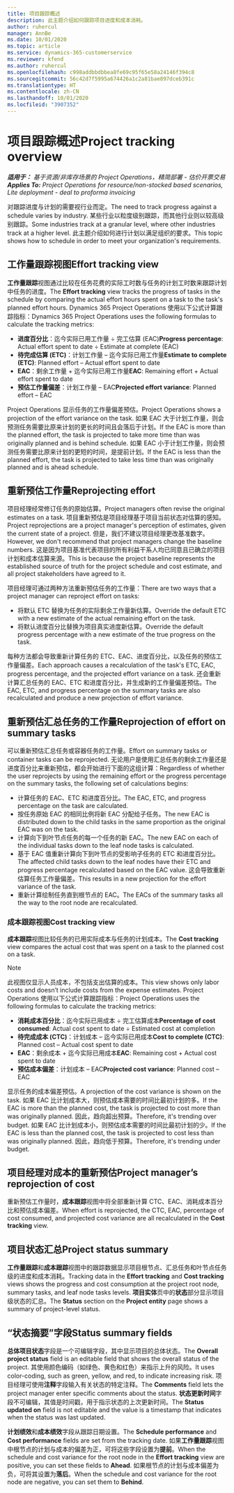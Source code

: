 ```yaml
---
title: 项目跟踪概述
description: 此主题介绍如何跟踪项目进度和成本消耗。
author: ruhercul
manager: AnnBe
ms.date: 10/01/2020
ms.topic: article
ms.service: dynamics-365-customerservice
ms.reviewer: kfend
ms.author: ruhercul
ms.openlocfilehash: c998addbbdbbea8fe69c95f65e58a24146f394c8
ms.sourcegitcommit: 56c42d7f5995a674426a1c2a81bae897dceb391c
ms.translationtype: HT
ms.contentlocale: zh-CN
ms.lasthandoff: 10/01/2020
ms.locfileid: "3907352"
---
```

# <a name="project-tracking-overview"></a><span data-ttu-id="28614-103">项目跟踪概述</span><span class="sxs-lookup"><span data-stu-id="28614-103">Project tracking overview</span></span>

<span data-ttu-id="28614-104">_**适用于：** 基于资源/非库存场景的 Project Operations，精简部署 - 估价开票交易_</span><span class="sxs-lookup"><span data-stu-id="28614-104">_**Applies To:** Project Operations for resource/non-stocked based scenarios, Lite deployment - deal to proforma invoicing_</span></span>

<span data-ttu-id="28614-105">对跟踪进度与计划的需要视行业而定。</span><span class="sxs-lookup"><span data-stu-id="28614-105">The need to track progress against a schedule varies by industry.</span></span> <span data-ttu-id="28614-106">某些行业以粒度级别跟踪，而其他行业则以较高级别跟踪。</span><span class="sxs-lookup"><span data-stu-id="28614-106">Some industries track at a granular level, where other industries track at a higher level.</span></span> <span data-ttu-id="28614-107">此主题介绍如何进行计划以满足组织的要求。</span><span class="sxs-lookup"><span data-stu-id="28614-107">This topic shows how to schedule in order to meet your organization's requirements.</span></span>

## <a name="effort-tracking-view"></a><span data-ttu-id="28614-108">工作量跟踪视图</span><span class="sxs-lookup"><span data-stu-id="28614-108">Effort tracking view</span></span>

<span data-ttu-id="28614-109">**工作量跟踪**视图通过比较在任务花费的实际工时数与任务的计划工时数来跟踪计划中任务的进度。</span><span class="sxs-lookup"><span data-stu-id="28614-109">The **Effort tracking** view tracks the progress of tasks in the schedule by comparing the actual effort hours spent on a task to the task's planned effort hours.</span></span> <span data-ttu-id="28614-110">Dynamics 365 Project Operations 使用以下公式计算跟踪指标：</span><span class="sxs-lookup"><span data-stu-id="28614-110">Dynamics 365 Project Operations uses the following formulas to calculate the tracking metrics:</span></span>

- <span data-ttu-id="28614-111">**进度百分比**：迄今实际已用工作量 ÷ 完工估算 (EAC)</span><span class="sxs-lookup"><span data-stu-id="28614-111">**Progress percentage**: Actual effort spent to date ÷ Estimate at complete (EAC)</span></span> 
- <span data-ttu-id="28614-112">**待完成估算 (ETC)**：计划工作量 – 迄今实际已用工作量</span><span class="sxs-lookup"><span data-stu-id="28614-112">**Estimate to complete (ETC)**: Planned effort – Actual effort spent to date</span></span> 
- <span data-ttu-id="28614-113">**EAC**：剩余工作量 + 迄今实际已用工作量</span><span class="sxs-lookup"><span data-stu-id="28614-113">**EAC**: Remaining effort + Actual effort spent to date</span></span> 
- <span data-ttu-id="28614-114">**预估工作量偏差**：计划工作量 – EAC</span><span class="sxs-lookup"><span data-stu-id="28614-114">**Projected effort variance**: Planned effort – EAC</span></span>

<span data-ttu-id="28614-115">Project Operations 显示任务的工作量偏差预估。</span><span class="sxs-lookup"><span data-stu-id="28614-115">Project Operations shows a projection of the effort variance on the task.</span></span> <span data-ttu-id="28614-116">如果 EAC 大于计划工作量，则会预测任务需要比原来计划的更长的时间且会落后于计划。</span><span class="sxs-lookup"><span data-stu-id="28614-116">If the EAC is more than the planned effort, the task is projected to take more time than was originally planned and is behind schedule.</span></span> <span data-ttu-id="28614-117">如果 EAC 小于计划工作量，则会预测任务需要比原来计划的更短的时间，是提前计划。</span><span class="sxs-lookup"><span data-stu-id="28614-117">If the EAC is less than the planned effort, the task is projected to take less time than was originally planned and is ahead schedule.</span></span>

## <a name="reprojecting-effort"></a><span data-ttu-id="28614-118">重新预估工作量</span><span class="sxs-lookup"><span data-stu-id="28614-118">Reprojecting effort</span></span>

<span data-ttu-id="28614-119">项目经理经常修订任务的原始估算。</span><span class="sxs-lookup"><span data-stu-id="28614-119">Project managers often revise the original estimates on a task.</span></span> <span data-ttu-id="28614-120">项目重新预估是项目经理基于项目当前状态对估算的感知。</span><span class="sxs-lookup"><span data-stu-id="28614-120">Project reprojections are a project manager's perception of estimates, given the current state of a project.</span></span> <span data-ttu-id="28614-121">但是，我们不建议项目经理更改基准数字。</span><span class="sxs-lookup"><span data-stu-id="28614-121">However, we don't recommend that project managers change the baseline numbers.</span></span> <span data-ttu-id="28614-122">这是因为项目基准代表项目的所有利益干系人均已同意且已确立的项目计划和成本估算来源。</span><span class="sxs-lookup"><span data-stu-id="28614-122">This is because the project baseline represents the established source of truth for the project schedule and cost estimate, and all project stakeholders have agreed to it.</span></span>

<span data-ttu-id="28614-123">项目经理可通过两种方法重新预估任务的工作量：</span><span class="sxs-lookup"><span data-stu-id="28614-123">There are two ways that a project manager can reproject effort on tasks:</span></span>

- <span data-ttu-id="28614-124">将默认 ETC 替换为任务的实际剩余工作量新估算。</span><span class="sxs-lookup"><span data-stu-id="28614-124">Override the default ETC with a new estimate of the actual remaining effort on the task.</span></span> 
- <span data-ttu-id="28614-125">将默认进度百分比替换为项目真实进度新估算。</span><span class="sxs-lookup"><span data-stu-id="28614-125">Override the default progress percentage with a new estimate of the true progress on the task.</span></span>

<span data-ttu-id="28614-126">每种方法都会导致重新计算任务的 ETC、EAC、进度百分比，以及任务的预估工作量偏差。</span><span class="sxs-lookup"><span data-stu-id="28614-126">Each approach causes a recalculation of the task's ETC, EAC, progress percentage, and the projected effort variance on a task.</span></span> <span data-ttu-id="28614-127">还会重新计算汇总任务的 EAC、ETC 和进度百分比，并生成新的工作量偏差预估。</span><span class="sxs-lookup"><span data-stu-id="28614-127">The EAC, ETC, and progress percentage on the summary tasks are also recalculated and produce a new projection of effort variance.</span></span>

## <a name="reprojection-of-effort-on-summary-tasks"></a><span data-ttu-id="28614-128">重新预估汇总任务的工作量</span><span class="sxs-lookup"><span data-stu-id="28614-128">Reprojection of effort on summary tasks</span></span>

<span data-ttu-id="28614-129">可以重新预估汇总任务或容器任务的工作量。</span><span class="sxs-lookup"><span data-stu-id="28614-129">Effort on summary tasks or container tasks can be reprojected.</span></span> <span data-ttu-id="28614-130">无论用户是使用汇总任务的剩余工作量还是进度百分比来重新预估，都会开始进行下面的这组计算：</span><span class="sxs-lookup"><span data-stu-id="28614-130">Regardless of whether the user reprojects by using the remaining effort or the progress percentage on the summary tasks, the following set of calculations begins:</span></span>

- <span data-ttu-id="28614-131">计算任务的 EAC、ETC 和进度百分比。</span><span class="sxs-lookup"><span data-stu-id="28614-131">The EAC, ETC, and progress percentage on the task are calculated.</span></span>
- <span data-ttu-id="28614-132">按任务原始 EAC 的相同比例将新 EAC 分配给子任务。</span><span class="sxs-lookup"><span data-stu-id="28614-132">The new EAC is distributed down to the child tasks in the same proportion as the original EAC was on the task.</span></span>
- <span data-ttu-id="28614-133">计算向下到叶节点任务的每一个任务的新 EAC。</span><span class="sxs-lookup"><span data-stu-id="28614-133">The new EAC on each of the individual tasks down to the leaf node tasks is calculated.</span></span> 
- <span data-ttu-id="28614-134">基于 EAC 值重新计算向下到叶节点的受影响子任务的 ETC 和进度百分比。</span><span class="sxs-lookup"><span data-stu-id="28614-134">The affected child tasks down to the leaf nodes have their ETC and progress percentage recalculated based on the EAC value.</span></span> <span data-ttu-id="28614-135">这会导致重新估算任务工作量偏差。</span><span class="sxs-lookup"><span data-stu-id="28614-135">This results in a new projection for the effort variance of the task.</span></span> 
- <span data-ttu-id="28614-136">重新计算绘制任务直到根节点的 EAC。</span><span class="sxs-lookup"><span data-stu-id="28614-136">The EACs of the summary tasks all the way to the root node are recalculated.</span></span>

### <a name="cost-tracking-view"></a><span data-ttu-id="28614-137">成本跟踪视图</span><span class="sxs-lookup"><span data-stu-id="28614-137">Cost tracking view</span></span> 

<span data-ttu-id="28614-138">**成本跟踪**视图比较任务的已用实际成本与任务的计划成本。</span><span class="sxs-lookup"><span data-stu-id="28614-138">The **Cost tracking** view compares the actual cost that was spent on a task to the planned cost on a task.</span></span> 

> [!NOTE]
> <span data-ttu-id="28614-139">此视图仅显示人员成本，不包括支出估算的成本。</span><span class="sxs-lookup"><span data-stu-id="28614-139">This view shows only labor costs and doesn’t include costs from the expense estimates.</span></span> <span data-ttu-id="28614-140">Project Operations 使用以下公式计算跟踪指标：</span><span class="sxs-lookup"><span data-stu-id="28614-140">Project Operations uses the following formulas to calculate the tracking metrics:</span></span>

- <span data-ttu-id="28614-141">**消耗成本百分比**：迄今实际已用成本 ÷ 完工估算成本</span><span class="sxs-lookup"><span data-stu-id="28614-141">**Percentage of cost consumed**: Actual cost spent to date ÷ Estimated cost at completion</span></span>
- <span data-ttu-id="28614-142">**待完成成本 (CTC)**：计划成本 – 迄今实际已用成本</span><span class="sxs-lookup"><span data-stu-id="28614-142">**Cost to complete (CTC)**: Planned cost – Actual cost spent to date</span></span>
- <span data-ttu-id="28614-143">**EAC**：剩余成本 + 迄今实际已用成本</span><span class="sxs-lookup"><span data-stu-id="28614-143">**EAC**: Remaining cost + Actual cost spent to date</span></span>
- <span data-ttu-id="28614-144">**预估成本偏差**：计划成本 – EAC</span><span class="sxs-lookup"><span data-stu-id="28614-144">**Projected cost variance**: Planned cost – EAC</span></span>

<span data-ttu-id="28614-145">显示任务的成本偏差预估。</span><span class="sxs-lookup"><span data-stu-id="28614-145">A projection of the cost variance is shown on the task.</span></span> <span data-ttu-id="28614-146">如果 EAC 比计划成本大，则预估成本需要的时间比最初计划的多。</span><span class="sxs-lookup"><span data-stu-id="28614-146">If the EAC is more than the planned cost, the task is projected to cost more than was originally planned.</span></span> <span data-ttu-id="28614-147">因此，趋向超出预算。</span><span class="sxs-lookup"><span data-stu-id="28614-147">Therefore, it's trending over budget.</span></span> <span data-ttu-id="28614-148">如果 EAC 比计划成本小，则预估成本需要的时间比最初计划的少。</span><span class="sxs-lookup"><span data-stu-id="28614-148">If the EAC is less than the planned cost, the task is projected to cost less than was originally planned.</span></span> <span data-ttu-id="28614-149">因此，趋向低于预算。</span><span class="sxs-lookup"><span data-stu-id="28614-149">Therefore, it's trending under budget.</span></span>

## <a name="project-managers-reprojection-of-cost"></a><span data-ttu-id="28614-150">项目经理对成本的重新预估</span><span class="sxs-lookup"><span data-stu-id="28614-150">Project manager’s reprojection of cost</span></span>

<span data-ttu-id="28614-151">重新预估工作量时，**成本跟踪**视图中将全部重新计算 CTC、EAC、消耗成本百分比和预估成本偏差。</span><span class="sxs-lookup"><span data-stu-id="28614-151">When effort is reprojected, the CTC, EAC, percentage of cost consumed, and projected cost variance are all recalculated in the **Cost tracking** view.</span></span>

## <a name="project-status-summary"></a><span data-ttu-id="28614-152">项目状态汇总</span><span class="sxs-lookup"><span data-stu-id="28614-152">Project status summary</span></span>

<span data-ttu-id="28614-153">**工作量跟踪**和**成本跟踪**视图中的跟踪数据显示项目根节点、汇总任务和叶节点任务级的进度和成本消耗。</span><span class="sxs-lookup"><span data-stu-id="28614-153">Tracking data in the **Effort tracking** and **Cost tracking** views shows the progress and cost consumption at the project root node, summary tasks, and leaf node tasks levels.</span></span> <span data-ttu-id="28614-154">**项目实体**页中的**状态**部分显示项目级状态的汇总。</span><span class="sxs-lookup"><span data-stu-id="28614-154">The **Status** section on the **Project entity** page shows a summary of project-level status.</span></span>

## <a name="status-summary-fields"></a><span data-ttu-id="28614-155">“状态摘要”字段</span><span class="sxs-lookup"><span data-stu-id="28614-155">Status summary fields</span></span>

<span data-ttu-id="28614-156">**总体项目状态**字段是一个可编辑字段，其中显示项目的总体状态。</span><span class="sxs-lookup"><span data-stu-id="28614-156">The **Overall project status** field is an editable field that shows the overall status of the project.</span></span> <span data-ttu-id="28614-157">其使用颜色编码（如绿色、黄色和红色）来指示上升的风险。</span><span class="sxs-lookup"><span data-stu-id="28614-157">It uses color-coding, such as green, yellow, and red, to indicate increasing risk.</span></span> <span data-ttu-id="28614-158">项目经理可使用**注释**字段输入有关状态的特定注释。</span><span class="sxs-lookup"><span data-stu-id="28614-158">The **Comments** field lets the project manager enter specific comments about the status.</span></span> <span data-ttu-id="28614-159">**状态更新时间**字段不可编辑，其值是时间戳，用于指示状态的上次更新时间。</span><span class="sxs-lookup"><span data-stu-id="28614-159">The **Status updated on** field is not editable and the value is a timestamp that indicates when the status was last updated.</span></span>

<span data-ttu-id="28614-160">**计划绩效**和**成本绩效**字段从跟踪日期设置。</span><span class="sxs-lookup"><span data-stu-id="28614-160">The **Schedule performance** and **Cost performance** fields are set from the tracking date.</span></span> <span data-ttu-id="28614-161">如果**工作量跟踪**视图中根节点的计划与成本的偏差为正，可将这些字段设置为**提前**。</span><span class="sxs-lookup"><span data-stu-id="28614-161">When the schedule and cost variance for the root node in the **Effort tracking** view are positive, you can set these fields to **Ahead**.</span></span> <span data-ttu-id="28614-162">如果根节点的计划与成本偏差为负，可将其设置为**落后**。</span><span class="sxs-lookup"><span data-stu-id="28614-162">When the schedule and cost variance for the root node are negative, you can set them to **Behind**.</span></span>
